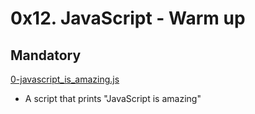 # 0x12. JavaScript - Warm up

## Mandatory

[0-javascript_is_amazing.js](./0-javascript_is_amazing.js)

- A script that prints "JavaScript is amazing"
